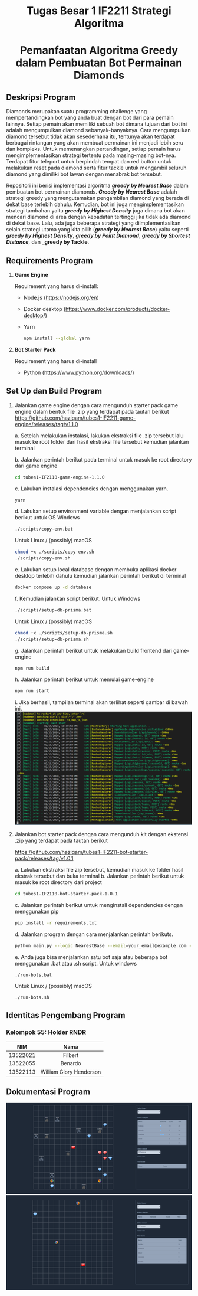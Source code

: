 <h1 align="center"> Tugas Besar 1 IF2211 Strategi Algoritma</h1>
<h1 align="center">  Pemanfaatan Algoritma Greedy dalam Pembuatan Bot Permainan Diamonds </h1>


## Deskripsi Program

Diamonds merupakan suatu programming challenge yang mempertandingkan bot yang anda buat dengan bot dari para pemain lainnya. Setiap pemain akan memiliki sebuah bot dimana tujuan dari bot ini adalah mengumpulkan diamond sebanyak-banyaknya. Cara mengumpulkan diamond tersebut tidak akan sesederhana itu, tentunya akan terdapat berbagai rintangan yang akan membuat permainan ini menjadi lebih seru dan kompleks. Untuk memenangkan pertandingan, setiap pemain harus mengimplementasikan strategi tertentu pada masing-masing bot-nya. Terdapat fitur teleport untuk berpindah tempat dan red button untuk melakukan reset pada diamond serta fitur tackle untuk mengambil seluruh diamond yang dimiliki bot lawan dengan menabrak bot tersebut.

Repositori ini berisi implementasi algoritma **_greedy by Nearest Base_**  dalam pembuatan bot permainan diamonds. **_Greedy by Nearest Base_** adalah strategi greedy yang mengutamakan pengambilan diamond yang berada di dekat base terlebih dahulu. Kemudian, bot ini juga mengimplementasikan strategi tambahan yaitu **_greedy by Highest Density_** juga dimana bot akan mencari diamond di area dengan kepadatan tertinggi jika tidak ada diamond di dekat base. Lalu, ada juga beberapa strategi yang diimplementasikan selain strategi utama yang kita pilih (**_greedy by Nearest Base_**) yaitu seperti **_greedy by Highest Density_**, **_greedy by Point Diamond_**, **_greedy by Shortest Distance_**, dan **_greedy by Tackle**.

## Requirements Program

1. **Game Engine**

   Requirement yang harus di-install:

   - Node.js (https://nodejs.org/en)
   - Docker desktop (https://www.docker.com/products/docker-desktop/)
   - Yarn

     ```bash
     npm install --global yarn
     ```

2. **Bot Starter Pack**

   Requirement yang harus di-install

   - Python (https://www.python.org/downloads/)

## Set Up dan Build Program

1. Jalankan game engine dengan cara mengunduh starter pack game engine dalam bentuk file .zip yang terdapat pada tautan berikut https://github.com/haziqam/tubes1-IF2211-game-engine/releases/tag/v1.1.0

   a. Setelah melakukan instalasi, lakukan ekstraksi file .zip tersebut lalu masuk ke root folder dari hasil ekstraksi file tersebut kemudian jalankan terminal

   b. Jalankan perintah berikut pada terminal untuk masuk ke root directory dari game engine

   ```bash
   cd tubes1-IF2110-game-engine-1.1.0
   ```

   c. Lakukan instalasi dependencies dengan menggunakan yarn.

   ```bash
   yarn
   ```

   d. Lakukan setup environment variable dengan menjalankan script berikut untuk OS Windows

   ```bash
   ./scripts/copy-env.bat
   ```

   Untuk Linux / (possibly) macOS

   ```bash
   chmod +x ./scripts/copy-env.sh
   ./scripts/copy-env.sh
   ```

   e. Lakukan setup local database dengan membuka aplikasi docker desktop terlebih dahulu kemudian jalankan perintah berikut di terminal

   ```bash
   docker compose up -d database
   ```

   f. Kemudian jalankan script berikut. Untuk Windows

   ```bash
   ./scripts/setup-db-prisma.bat
   ```

   Untuk Linux / (possibly) macOS

   ```bash
   chmod +x ./scripts/setup-db-prisma.sh
   ./scripts/setup-db-prisma.sh
   ```

   g. Jalankan perintah berikut untuk melakukan build frontend dari game-engine

   ```bash
   npm run build
   ```

   h. Jalankan perintah berikut untuk memulai game-engine

   ```bash
   npm run start
   ```

   i. Jika berhasil, tampilan terminal akan terlihat seperti gambar di bawah ini.
   ![gameenginesuccess](img/gameenginesuccess.png)

2. Jalankan bot starter pack dengan cara mengunduh kit dengan ekstensi .zip yang terdapat pada tautan berikut

   https://github.com/haziqam/tubes1-IF2211-bot-starter-pack/releases/tag/v1.0.1

   a. Lakukan ekstraksi file zip tersebut, kemudian masuk ke folder hasil ekstrak tersebut dan buka terminal
   b. Jalankan perintah berikut untuk masuk ke root directory dari project

   ```bash
   cd tubes1-IF2110-bot-starter-pack-1.0.1
   ```

   c. Jalankan perintah berikut untuk menginstall dependencies dengan menggunakan pip

   ```bash
   pip install -r requirements.txt
   ```

   d. Jalankan program dengan cara menjalankan perintah berikuts.

   ```bash
   python main.py --logic NearestBase --email=your_email@example.com --name=your_name --password=your_password --team etimo
   ```

   e. Anda juga bisa menjalankan satu bot saja atau beberapa bot menggunakan .bat atau .sh script.
   Untuk windows

   ```
   ./run-bots.bat
   ```

   Untuk Linux / (possibly) macOS

   ```
   ./run-bots.sh
   ```

## Identitas Pengembang Program

### **Kelompok 55: Holder RNDR**

|   NIM    |          Nama           |
| :------: | :---------------------: |
| 13522021 |         Filbert         |
| 13522055 |         Benardo         |
| 13522113 | William Glory Henderson |


## Dokumentasi Program

![ss1](img/dokumentasi2.png)
![ss2](img/dokumentasi1.png)